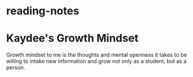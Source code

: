 # reading-notes
<h1> Kaydee's Growth Mindset </h1>
<p> Growth mindset to me is the thoughts and mental openness it takes to be willing to intake new information and grow not only as a student, but as a person. 

</p>
